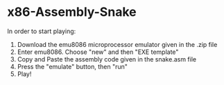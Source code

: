 # x86-Assembly-Snake

In order to start playing:
1. Download the emu8086 microprocessor emulator given in the .zip file
2. Enter emu8086. Choose "new" and then "EXE template"
3. Copy and Paste the assembly code given in the snake.asm file
4. Press the "emulate" button, then "run"
5. Play!
